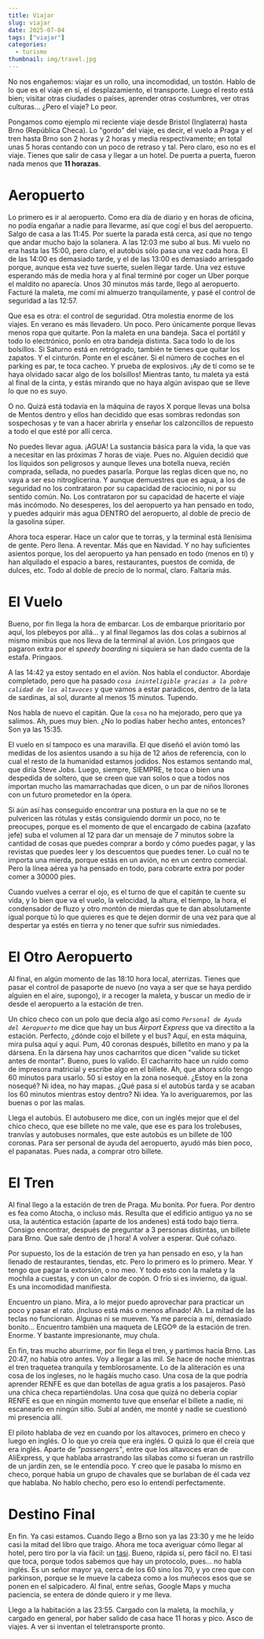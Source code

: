 ```yaml
---
title: Viajar
slug: viajar
date: 2025-07-04
tags: ["viajar"]
categories:
  - turismo
thumbnail: img/travel.jpg
---
```


No nos engañemos: viajar es un rollo, una incomodidad, un
tostón. Hablo de lo que es el viaje en sí, el desplazamiento, el
transporte. Luego el resto está bien; visitar otras ciudades o países,
aprender otras costumbres, ver otras culturas… ¿Pero el viaje? Lo
peor.

Pongamos como ejemplo mi reciente viaje desde Bristol (Inglaterra)
hasta Brno (República Checa). Lo "gordo" del viaje, es decir, el vuelo
a Praga y el tren hasta Brno son 2 horas y 2 horas y media
respectivamente; en total unas 5 horas contando con un poco de retraso
y tal. Pero claro, eso no es el viaje. Tienes que salir de casa y
llegar a un hotel. De puerta a puerta, fueron nada menos que **11
horazas**.

# Aeropuerto

Lo primero es ir al aeropuerto. Como era día de diario y en horas de
oficina, no podía engañar a nadie para llevarme, así que cogí el bus
del aeropuerto. Salgo de casa a las 11:45. Por suerte la parada está
cerca, así que no tengo que andar mucho bajo la solanera. A las 12:03
me subo al bus. Mi vuelo no era hasta las 15:00, pero claro, el
autobús sólo pasa una vez cada hora. El de las 14:00 es demasiado
tarde, y el de las 13:00 es demasiado arriesgado porque, aunque esta
vez tuve suerte, suelen llegar tarde. Una vez estuve esperando más de
media hora y al final terminé por coger un Uber porque el maldito no
aparecía. Unos 30 minutos más tarde, llego al aeropuerto. Facturé la
maleta, me comí mi almuerzo tranquilamente, y pasé el control de
seguridad a las 12:57.

Que esa es otra: el control de seguridad. Otra molestia enorme de los
viajes. En verano es más llevadero. Un poco. Pero únicamente porque
llevas menos ropa que quitarte. Pon la maleta en una bandeja. Saca el
portátil y todo lo electrónico, ponlo en otra bandeja distinta. Saca
todo lo de los bolsillos. Si Saturno está en retrógrado, también te
tienes que quitar los zapatos. Y el cinturón. Ponte en el escáner. Si
el número de coches en el parking es par, te toca cacheo. Y prueba de
explosivos. ¡Ay de tí como se te haya olvidado sacar algo de los
bolsillos! Mientras tanto, tu maleta ya está al final de la cinta, y
estás mirando que no haya algún avispao que se lleve lo que no es
suyo.

O no. Quizá está todavía en la máquina de rayos X porque llevas una
bolsa de Mentos dentro y ellos han decidido que esas sombras redondas
son sospechosas y te van a hacer abrirla y enseñar los calzoncillos de
repuesto a todo el que esté por allí cerca.

No puedes llevar agua. ¡AGUA! La sustancia básica para la vida, la que
vas a necesitar en las próximas 7 horas de viaje. Pues no. Alguien
decidió que los líquidos son peligrosos y aunque lleves una botella
nueva, recién comprada, sellada, no puedes pasarla. Porque las reglas
dicen que no, no vaya a ser eso nitroglicerina. Y aunque demuestres
que es agua, a los de seguridad no los contrataron por su capacidad de
raciocinio, ni por su sentido común. No. Los contrataron por su
capacidad de hacerte el viaje más incómodo. No desesperes, los del
aeropuerto ya han pensado en todo, y puedes adquirir más agua DENTRO
del aeropuerto, al doble de precio de la gasolina súper.

Ahora toca esperar. Hace un calor que te torras, y la terminal está
llenísima de gente. Pero llena. A reventar. Más que en Navidad. Y no
hay suficientes asientos porque, los del aeropuerto ya han pensado en
todo (menos en tí) y han alquilado el espacio a bares, restaurantes,
puestos de comida, de dulces, etc. Todo al doble de precio de lo
normal, claro. Faltaría más.

# El Vuelo

Bueno, por fin llega la hora de embarcar. Los de embarque prioritario
por aquí, los plebeyos por allá… y al final llegamos las dos colas a
subirnos al mismo minibús que nos lleva de la terminal al avión. Los
pringaos que pagaron extra por el _speedy boarding_ ni siquiera se han
dado cuenta de la estafa. Pringaos.

A las 14:42 ya estoy sentado en el avíón. Nos habla el
conductor. Abordaje completado, pero que ha pasado _`cosa ininteligible
gracias a la pobre calidad de los altavoces`_ y que vamos a estar
paradicos, dentro de la lata de sardinas, al sol, durante al menos 15
minutos. Tupendo.

Nos habla de nuevo el capitán. Que la `cosa` no ha mejorado, pero que
ya salimos. Ah, pues muy bien. ¿No lo podías haber hecho antes,
entonces? Son ya las 15:35.

El vuelo en sí tampoco es una maravilla. El que diseñó el avión tomó
las medidas de los asientos usando a su hija de 12 años de referencia,
con lo cual el resto de la humanidad estamos jodidos. Nos estamos
sentando mal, que diría Steve Jobs. Luego, siempre, SIEMPRE, te toca o
bien una despedida de soltero, que se creen que van solos o que a
todos nos importan mucho las mamarrachadas que dicen, o un par de
niños llorones con un futuro prometedor en la ópera.

Si aún así has conseguido encontrar una postura en la que no se te
pulvericen las rótulas y estás consiguiendo dormir un poco, no te
preocupes, porque es el momento de que el encargado de cabina (azafato
jefe) suba el volumen al 12 para dar un mensaje de 7 minutos sobre la
cantidad de cosas que puedes comprar a bordo y cómo puedes pagar, y
las revistas que puedes leer y los descuentos que puedes tener. Lo
cuál no te importa una mierda, porque estás en un avión, no en un
centro comercial. Pero la línea aérea ya ha pensado en todo, para
cobrarte extra por poder comer a 30000 pies.

Cuando vuelves a cerrar el ojo, es el turno de que el capitán te
cuente su vida, y lo bien que va el vuelo, la velocidad, la altura, el
tiempo, la hora, el condensador de fluzo y otro montón de mierdas que
te dan absolutamente igual porque tú lo que quieres es que te dejen
dormir de una vez para que al despertar ya estés en tierra y no tener
que sufrir sus nimiedades.

# El Otro Aeropuerto

Al final, en algún momento de las 18:10 hora local, aterrizas. Tienes
que pasar el control de pasaporte de nuevo (no vaya a ser que se haya
perdido alguien en el aire, supongo), ir a recoger la maleta, y buscar
un medio de ir desde el aeropuerto a la estación de tren.

Un chico checo con un polo que decía algo así como _`Personal de Ayuda
del Aeropuerto`_ me dice que hay un bus _Airport Express_ que va
directito a la estación. Perfecto, ¿dónde cojo el billete y el bus?
Aquí, en esta máquina, mira pulsa aquí y aquí. Pum, 40 coronas
después, billetito en mano y pa la dársena. En la dársena hay unos
cacharritos que dicen "valide su ticket antes de montar". Bueno, pues
lo valido. El cacharrito hace un ruido como de impresora matricial y
escribe algo en el billete. Ah, que ahora sólo tengo 60 minutos para
usarlo. 50 si estoy en la zona nosequé. ¿Estoy en la zona nosequé? Ni
idea, no hay mapas. ¿Qué pasa si el autobús tarda y se acaban los 60
minutos mientras estoy dentro?  Ni idea. Ya lo averiguaremos, por las
buenas o por las malas.

Llega el autobús. El autobusero me dice, con un inglés mejor que el
del chico checo, que ese billete no me vale, que ese es para los
trolebuses, tranvías y autobuses normales, que este autobús es un
billete de 100 coronas. Para ser personal de ayuda del aeropuerto,
ayudó más bien poco, el papanatas. Pues nada, a comprar otro billete.

# El Tren

Al final llego a la estación de tren de Praga. Mu bonita. Por
fuera. Por dentro es fea como Atocha, o incluso más. Resulta que el
edificio antiguo ya no se usa, la auténtica estación (aparte de los
andenes) está todo bajo tierra. Consigo encontrar, después de
preguntar a 3 personas distintas, un billete para Brno. Que sale
dentro de ¡1 hora! A volver a esperar. Qué coñazo.

Por supuesto, los de la estación de tren ya han pensado en eso, y la
han llenado de restaurantes, tiendas, etc. Pero lo primero es lo
primero. Mear. Y tengo que pagar la extorsión, o no meo. Y todo esto
con la maleta y la mochila a cuestas, y con un calor de copón. O frío
si es invierno, da igual. Es una incomodidad manifiesta.

Encuentro un piano. Mira, a lo mejor puedo aprovechar para practicar
un poco y pasar el rato. ¡Incluso está más o menos afinado! Ah. La
mitad de las teclas no funcionan. Algunas ni se mueven. Ya me parecía
a mí, demasiado bonito… Encuentro también una maqueta de LEGO® de la
estación de tren. Enorme. Y bastante impresionante, muy chula.

En fin, tras mucho aburrirme, por fin llega el tren, y partimos hacia
Brno. Las 20:47, no había otro antes. Voy a llegar a
las mil. Se hace de noche mientras el tren traquetea tranquila y
temblorosamente. Lo de la aliteración es una cosa de los ingleses, no
le hagáis mucho caso. Una cosa de la que podría aprender RENFE es que
dan botellas de agua gratis a los pasajeros. Pasó una chica checa
repartiéndolas. Una cosa que quizá no debería copiar RENFE es que en
ningún momento tuve que enseñar el billete a nadie, ni escanearlo en
ningún sitio. Subí al andén, me monté y nadie se cuestionó mi
presencia allí.

El piloto hablaba de vez en cuando por los altavoces, primero en checo
y luego en inglés. O lo que yo creía que era inglés. O quizá lo que él
creía que era inglés. Aparte de _"passengers"_, entre que los
altavoces eran de AliExpress, y que hablaba arrastrando las sílabas
como si fueran un rastrillo de un jardín zen, se le entendía poco. Y
creo que le pasaba lo mismo en checo, porque había un grupo de
chavales que se burlaban de él cada vez que hablaba. No hablo checho,
pero eso lo entendí perfectamente.

# Destino Final

En fin. Ya casi estamos. Cuando llego a Brno son ya las 23:30 y me he
leído casi la mitad del libro que traigo. Ahora me toca averiguar cómo
llegar al hotel, pero tiro por la vía fácil: un
[tasi](https://www.youtube.com/watch?v=qw1Psmc8wAU). Bueno, rápida sí,
pero fácil no. El tasi que toca, porque todos sabemos que hay un
protocolo, pues… no habla inglés. Es un señor mayor ya, cerca de los
60 sino los 70, y yo creo que con parkinson, porque se le mueve la
cabeza como a los muñecos esos que se ponen en el salpicadero. Al
final, entre señas, Google Maps y mucha paciencia, se entera de dónde
quiero ir y me lleva.

Llego a la habitación a las 23:55. Cargado con la maleta, la mochila,
y cargado en general, por haber salido de casa hace 11 horas y
pico. Asco de viajes. A ver si inventan el teletransporte pronto.
